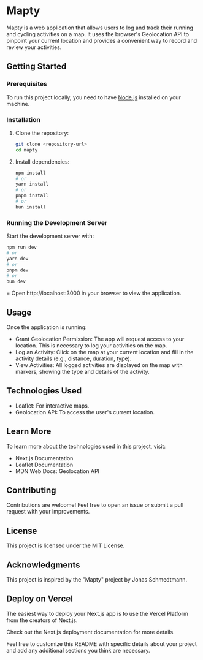 # Mapty

Mapty is a web application that allows users to log and track their running and cycling activities on a map. It uses the browser's Geolocation API to pinpoint your current location and provides a convenient way to record and review your activities.

## Getting Started

### Prerequisites

To run this project locally, you need to have [Node.js](https://nodejs.org/) installed on your machine.

### Installation

1. Clone the repository:

   ```bash
   git clone <repository-url>
   cd mapty
   ```

2. Install dependencies:

   ```bash
   npm install
   # or
   yarn install
   # or
   pnpm install
   # or
   bun install
   ```

### Running the Development Server

Start the development server with:

```bash
npm run dev
# or
yarn dev
# or
pnpm dev
# or
bun dev
```

= Open http://localhost:3000 in your browser to view the application.

## Usage

Once the application is running:

- Grant Geolocation Permission: The app will request access to your location. This is necessary to log your activities on the map.
- Log an Activity: Click on the map at your current location and fill in the activity details (e.g., distance, duration, type).
- View Activities: All logged activities are displayed on the map with markers, showing the type and details of the activity.

## Technologies Used

- Leaflet: For interactive maps.
- Geolocation API: To access the user's current location.

## Learn More

To learn more about the technologies used in this project, visit:

- Next.js Documentation
- Leaflet Documentation
- MDN Web Docs: Geolocation API

## Contributing

Contributions are welcome! Feel free to open an issue or submit a pull request with your improvements.

## License

This project is licensed under the MIT License.

## Acknowledgments

This project is inspired by the "Mapty" project by Jonas Schmedtmann.

## Deploy on Vercel

The easiest way to deploy your Next.js app is to use the Vercel Platform from the creators of Next.js.

Check out the Next.js deployment documentation for more details.

Feel free to customize this README with specific details about your project and add any additional sections you think are necessary.
